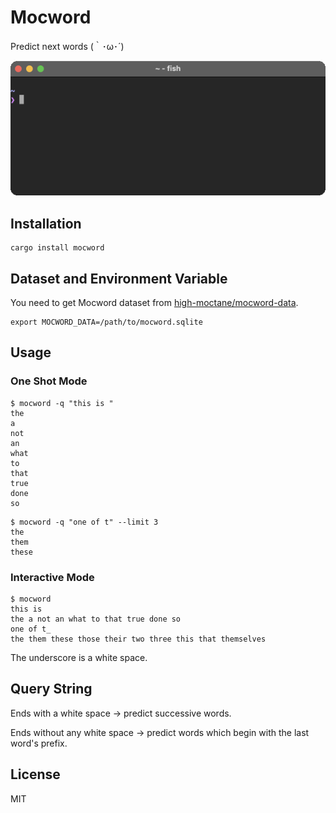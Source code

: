 # Mocword

Predict next words (｀･ω･´)

![give_me_a_star](img/give_me_a_star.gif)

## Installation

```
cargo install mocword
```

## Dataset and Environment Variable

You need to get Mocword dataset from [high-moctane/mocword-data](https://github.com/high-moctane/mocword-data).

```
export MOCWORD_DATA=/path/to/mocword.sqlite
```

## Usage

### One Shot Mode

```
$ mocword -q "this is "
the
a
not
an
what
to
that
true
done
so
```

```
$ mocword -q "one of t" --limit 3
the
them
these
```

### Interactive Mode

```
$ mocword
this is
the a not an what to that true done so
one of t_
the them these those their two three this that themselves
```

The underscore is a white space.

## Query String

Ends with a white space -> predict successive words.

Ends without any white space -> predict words which begin with the last word's prefix.

## License

MIT
